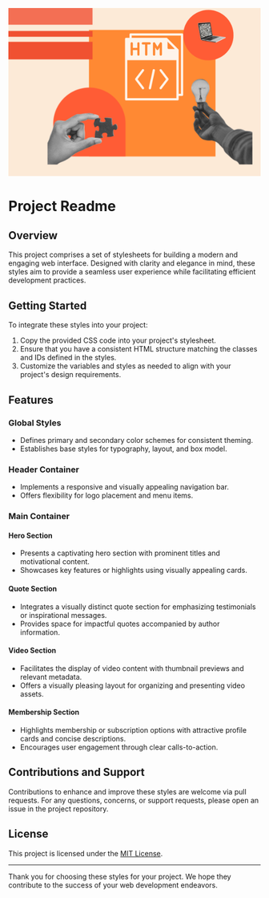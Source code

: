 ![Adding CSS Styles](images/adding-styles.webp)

# Project Readme

## Overview

This project comprises a set of stylesheets for building a modern and engaging web interface. Designed with clarity and elegance in mind, these styles aim to provide a seamless user experience while facilitating efficient development practices.

## Getting Started

To integrate these styles into your project:

1. Copy the provided CSS code into your project's stylesheet.
2. Ensure that you have a consistent HTML structure matching the classes and IDs defined in the styles.
3. Customize the variables and styles as needed to align with your project's design requirements.

## Features

### Global Styles

- Defines primary and secondary color schemes for consistent theming.
- Establishes base styles for typography, layout, and box model.

### Header Container

- Implements a responsive and visually appealing navigation bar.
- Offers flexibility for logo placement and menu items.

### Main Container

#### Hero Section

- Presents a captivating hero section with prominent titles and motivational content.
- Showcases key features or highlights using visually appealing cards.

#### Quote Section

- Integrates a visually distinct quote section for emphasizing testimonials or inspirational messages.
- Provides space for impactful quotes accompanied by author information.

#### Video Section

- Facilitates the display of video content with thumbnail previews and relevant metadata.
- Offers a visually pleasing layout for organizing and presenting video assets.

#### Membership Section

- Highlights membership or subscription options with attractive profile cards and concise descriptions.
- Encourages user engagement through clear calls-to-action.

## Contributions and Support

Contributions to enhance and improve these styles are welcome via pull requests. For any questions, concerns, or support requests, please open an issue in the project repository.

## License

This project is licensed under the [MIT License](https://github.com/Frandy4ever/atlas-web-development/blob/workBranch/LICENSE).

---

Thank you for choosing these styles for your project. We hope they contribute to the success of your web development endeavors.
